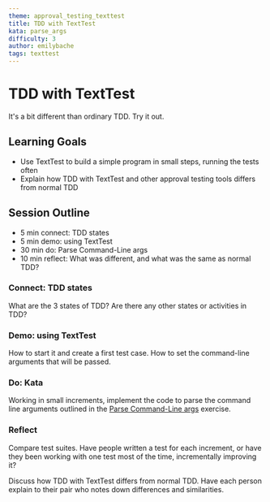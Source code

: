 ```yaml
---
theme: approval_testing_texttest
title: TDD with TextTest
kata: parse_args
difficulty: 3
author: emilybache
tags: texttest
---
```


# TDD with TextTest

It's a bit different than ordinary TDD. Try it out.

## Learning Goals

- Use TextTest to build a simple program in small steps, running the tests often
- Explain how TDD with TextTest and other approval testing tools differs from normal TDD

## Session Outline

* 5 min connect: TDD states
* 5 min demo: using TextTest
* 30 min do: Parse Command-Line args  
* 10 min reflect: What was different, and what was the same as normal TDD?

### Connect: TDD states
What are the 3 states of TDD? Are there any other states or activities in TDD?

### Demo: using TextTest
How to start it and create a first test case. How to set the command-line arguments that will be passed.

### Do: Kata
Working in small increments, implement the code to parse the command line arguments outlined in the [Parse Command-Line args](../../kata_descriptions/parse_args.html) exercise.

### Reflect
Compare test suites. Have people written a test for each increment, or have they been working with one test most of the time, incrementally improving it?

Discuss how TDD with TextTest differs from normal TDD. Have each person explain to their pair who notes down differences and similarities.
